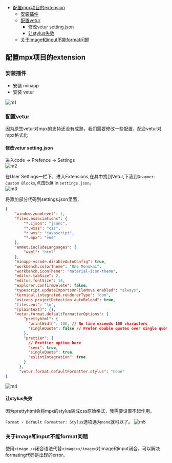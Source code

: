 <!-- TOC -->

- [配置mpx项目的extension](#配置mpx项目的extension)
  - [安装插件](#安装插件)
  - [配置vetur](#配置vetur)
    - [修改vetur setting.json](#修改vetur-settingjson)
    - [让stylus失效](#让stylus失效)
  - [关于image和input不能format问题](#关于image和input不能format问题)

<!-- /TOC -->
## 配置mpx项目的extension

### 安装插件
- 安装 minapp
- 安装 vetur  

![m1](./img/m1.png)

### 配置vetur
因为原生vetur对mpx的支持还没有成熟，我们需要修改一些配置，配合vetur对mpx格式化

#### 修改vetur setting.json
进入code -> Prefence -> Settings  
![m2](./img/m2.png)

在User Settings一栏下，进入Extensions,在其中找到Vetur,下滚到`Grammer: Custom Blocks`,点击Edit in `settings.json`。  
![m3](./img/m3.png)

将添加部分代码到settings.json里面，
```json
{
    "window.zoomLevel": 1,
    "files.associations": {
        "*.cjson": "jsonc",
        "*.wxss": "css",
        "*.wxs": "javascript",
        "*.mpx": "vue"
    },
    "emmet.includeLanguages": {
        "wxml": "html"
    },
    "minapp-vscode.disableAutoConfig": true,
    "workbench.colorTheme": "One Monokai",
    "workbench.iconTheme": "material-icon-theme",
    "editor.tabSize": 2,
    "editor.fontSize": 14,
    "explorer.confirmDelete": false,
    "typescript.updateImportsOnFileMove.enabled": "always",
    "terminal.integrated.rendererType": "dom",
    "vsicons.projectDetection.autoReload": true,
    "files.eol": "\n",
    "[plaintext]": {},
    "vetur.format.defaultFormatterOptions": {
        "prettyhtml": {
          "printWidth": 100, // No line exceeds 100 characters
          "singleQuote": false // Prefer double quotes over single quotes
        },
        "prettier": {
          // Prettier option here
          "semi": true,
          "singleQuote": true,
          "eslintIntegration": true
        }
      },
      "vetur.format.defaultFormatter.stylus": "none"
}
```
![m4](./img/m4.png)


#### 让stylus失效
因为prettyhtml会将mpx的stylus转成css原始格式，我需要设置不起作用。

`Format › Default Formatter: Stylus`选项选为`none`就可以了。
![m5](./img/m5.png)


### 关于image和input不能format问题
使用`<image />`闭合语法代替`<image></image>`对image和input闭合，可以解决formating代码是出现的error。



